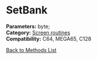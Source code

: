 # SetBank

**Parameters:** byte;  
**Category:** [Screen routines](../categories/screen_routines.md)  
**Compatibility:** C64, MEGA65, C128  


[Back to Methods List](../../SUMMARY.md)
